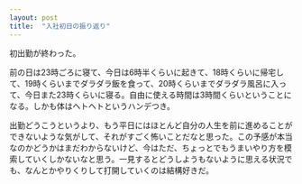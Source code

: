 ```yaml
---
layout: post
title:  "入社初日の振り返り"
---
```


初出勤が終わった。

前の日は23時ごろに寝て、今日は6時半くらいに起きて、18時くらいに帰宅して、19時くらいまでダラダラ飯を食って、20時くらいまでダラダラ風呂に入って、今日また23時くらいに寝る。自由に使える時間は3時間くらいということになる。しかも体はヘトヘトというハンデつき。

出勤どうこうというより、もう平日にはほとんど自分の人生を前に進めることができないような気がして、それがすごく怖いことだなと思った。この予感が本当なのかどうかはまだわからないけど、今はただ、ちょっとでもうまいやり方を模索していくしかないなと思う。一見するとどうしようもないように思える状況でも、なんとかやりくりして打開していくのは結構好きだ。
